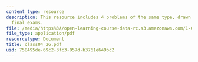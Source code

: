 ```yaml
---
content_type: resource
description: This resource includes 4 problems of the same type, drawn from past years?
  final exams.
file: /media/https%3A/open-learning-course-data-rc.s3.amazonaws.com/1-050-solid-mechanics-fall-2004/758495de69c23fc3057db3761e649bc2_class04_26.pdf
file_type: application/pdf
resourcetype: Document
title: class04_26.pdf
uid: 758495de-69c2-3fc3-057d-b3761e649bc2
---
```

